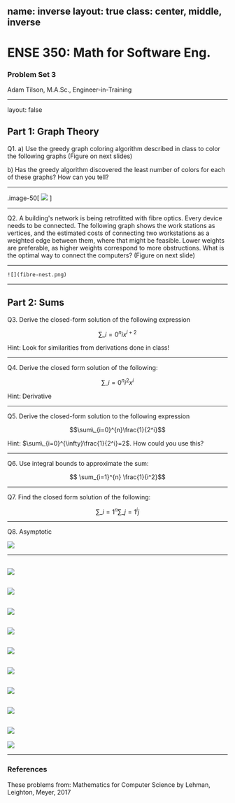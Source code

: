 name: inverse
layout: true
class: center, middle, inverse
---
# ENSE 350: Math for Software Eng.

### Problem Set 3

Adam Tilson, M.A.Sc., Engineer-in-Training

---
layout: false
## Part 1: Graph Theory

Q1. a) Use the greedy graph coloring algorithm described in class to color the following graphs (Figure on next slides)
   
 b) Has the greedy algorithm discovered the least number of colors for each of these graphs? How can you tell?

---

.image-50[
    ![](graph-coloring.png)
]

---

Q2. A building's network is being retrofitted with fibre optics. Every device needs to be connected. The following graph shows the work stations as vertices, and the estimated costs of connecting two workstations as a weighted edge between them, where that might be feasible. Lower weights are preferable, as higher weights correspond to more obstructions. What is the optimal way to connect the computers? (Figure on next slide)

---

    ![](fibre-nest.png)
---

## Part 2: Sums

Q3. Derive the closed-form solution of the following expression

$$\sum\_{i=0}^{n}ix^{i+2}$$

Hint: Look for similarities from derivations done in class!

---

Q4. Derive the closed form solution of the following:

$$\sum\_{i=0}^{n}i^2x^{i}$$

Hint: Derivative

---

Q5. Derive the closed-form solution to the following expression

$$\sum\_{i=0}^{n}\frac{1}{2^i}$$

Hint:  $\sum\_{i=0}^{\infty}\frac{1}{2^i}=2$. How could you use this?

---

Q6. Use integral bounds to approximate the sum:
   
$$ \sum_{i=1}^{n} \frac{1}{i^2}$$

---

Q7. Find the closed form solution of the following:

$$\sum\_{i=1}^{n}\sum\_{j=1}^{i}j$$

---

Q8. Asymptotic

![](asymptotic.png)

---
![](001.png)
---
![](002.png)
---
![](003.png)
---
![](004.png)
---
![](005.png)
---
![](006.png)
---
![](007.png)
---
![](008.png)
---
![](009.png)
---
![](010.png)

---
### References

These problems from:
Mathematics for Computer Science by Lehman, Leighton, Meyer, 2017
